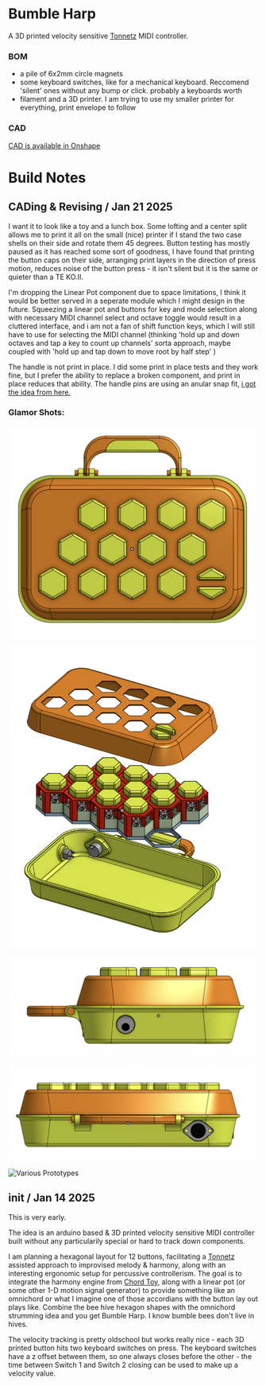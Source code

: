 # Bumble Harp

A 3D printed velocity sensitive [Tonnetz](https://en.wikipedia.org/wiki/Tonnetz) MIDI controller.

### BOM

- a pile of 6x2mm circle magnets
- some keyboard switches, like for a mechanical keyboard. Reccomend 'silent' ones without any bump or click. probably a keyboards worth
- filament and a 3D printer. I am trying to use my smaller printer for everything, print envelope to follow


### CAD

[CAD is available in Onshape](https://cad.onshape.com/documents/0926d3b181919805e37e47c7/w/9472cb1f4be91defec4fba22/e/4f739bf295eab5d1871a2a5f)
 

# Build Notes

## CADing & Revising / Jan 21 2025

I want it to look like a toy and a lunch box. Some lofting and a center split allows me to print it all on the small (nice) printer if I stand the two case shells on their side and rotate them 45 degrees. Button testing has mostly paused as it has reached some sort of goodness, I have found that printing the button caps on their side, arranging print layers in the direction of press motion, reduces noise of the button press - it isn't silent but it is the same or quieter than a TE KO.II. 

I'm dropping the Linear Pot component due to space limitations, I think it would be better served in a seperate module which I might design in the future. Squeezing a linear pot and buttons for key and mode selection along with necessary MIDI channel select and octave toggle would result in a cluttered interface, and i am not a fan of shift function keys, which I will still have to use for selecting the MIDI channel (thinking 'hold up and down octaves and tap a key to count up channels' sorta approach, maybe coupled with 'hold up and tap down to move root by half step' )

The handle is not print in place. I did some print in place tests and they work fine, but I prefer the ability to replace a broken component, and print in place reduces that ability. The handle pins are using an anular snap fit, [i got the idea from here.](https://coloringchaos.github.io/form-fall-16/joints)

### Glamor Shots:

![Top CAD Render](./images/top.png)

![Exploded CAD Render](./images/explode.png)

![Side CAD Render](./images/side.png)

![Back CAD Render](./images/back.png)

![Various Prototypes](/images/protos.png)



## init / Jan 14 2025

This is very early.

The idea is an arduino based & 3D printed velocity sensitive MIDI controller built without any particularily special or hard to track down components.

I am planning a hexagonal layout for 12 buttons, facilitating a [Tonnetz](https://en.wikipedia.org/wiki/Tonnetz) assisted approach to improvised melody & harmony, along with an interesting ergonomic setup for percussive controllerism. The goal is to integrate the harmony engine from [Chord Toy](https://github.com/b38tn1k/chordtoy), along with a linear pot (or some other 1-D motion signal generator) to provide something like an omnichord or what I imagine one of those accordians with the button lay out plays like. Combine the bee hive hexagon shapes with the omnichord strumming idea and you get Bumble Harp. I know bumble bees don't live in hives. 

The velocity tracking is pretty oldschool but works really nice - each 3D printed button hits two keyboard switches on press. The keyboard switches have a z offset between them, so one always closes before the other - the time between Switch 1 and Switch 2 closing can be used to make up a velocity value.

